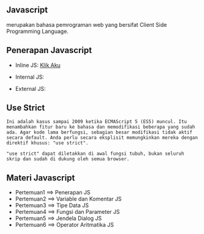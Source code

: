 ## Javascript

merupakan bahasa pemrograman web yang bersifat Client Side Programming Language.

## Penerapan Javascript

- Inline JS:
	<a href="#" onclick="alert('Hai...!!!')"> Klik Aku </a>

- Internal JS:
	<script type="text/javascript">
		alert('Selamat Datang');
	</script>

- External JS:
	<script type="text/javascript" src="skrip.js"></script>

## Use Strict
	Ini adalah kasus sampai 2009 ketika ECMAScript 5 (ES5) muncul. Itu menambahkan fitur baru ke bahasa dan memodifikasi beberapa yang sudah ada. Agar kode lama berfungsi, sebagian besar modifikasi tidak aktif secara default. Anda perlu secara eksplisit memungkinkan mereka dengan direktif khusus: "use strict".

	"use strict" dapat diletakkan di awal fungsi tubuh, bukan seluruh skrip dan sudah di dukung oleh semua browser.

## Materi Javascript

- Pertemuan1 ==> Penerapan JS
- Pertemuan2 ==> Variable dan Komentar JS
- Pertemuan3 ==> Tipe Data JS
- Pertemuan4 ==> Fungsi dan Parameter JS
- Pertemuan5 ==> Jendela Dialog JS
- Pertemuan6 ==> Operator Aritmatika JS